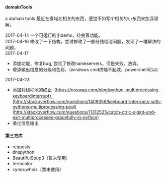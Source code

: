 #### domainTools
a domain tools
最近在看域名相关的东西，感觉不如写个相关的小东西来加深理解。

2017-04-14 一个可运行的小demo，待完善功能。  
2017-04-16 修改了一下结构，尝试修改了一部分线程池问题，发现了一堆解决的问题。  
2017-04-17  
- 添加功能，修复bug, 尝试了修改nameservers，但是失败，放弃。
- 增添输出信息的分级和色彩，(windows cmd终端不起效，powershell可以)  

2017-04-23  
- 添加对线程池的终止（https://noswap.com/blog/python-multiprocessing-keyboardinterrupt）(http://stackoverflow.com/questions/1408356/keyboard-interrupts-with-pythons-multiprocessing-pool)
(http://stackoverflow.com/questions/11312525/catch-ctrlc-sigint-and-exit-multiprocesses-gracefully-in-python)
- 美化信息输出
#### 第三方库
- requests
- dnspython
- BeautifulSoup3（暂未使用）
- termcolor
- cymruwhois（暂未使用） 